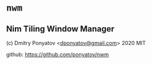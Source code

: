 #  `nwm`
## Nim Tiling Window Manager

(c) Dmitry Ponyatov <<dponyatov@gmail.com>> 2020 MIT

github: https://github.com/ponyatov/nwm
